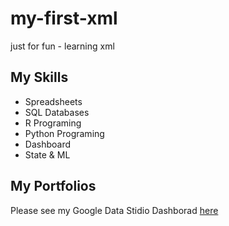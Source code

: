# my-first-xml
just for fun - learning xml

## My Skills

- Spreadsheets
- SQL Databases
- R Programing
- Python Programing
- Dashboard
- State & ML

## My Portfolios

Please see my Google Data Stidio Dashborad [here]([https://github.com/Memodz/my-first-xml/blob/main/Sales_Report_Batch5(July2022).pdf])
